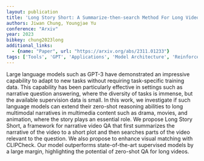 ```yaml
---
layout: publication
title: 'Long Story Short: A Summarize-then-search Method For Long Video Question Answering'
authors: Jiwan Chung, Youngjae Yu
conference: "Arxiv"
year: 2023
bibkey: chung2023long
additional_links:
  - {name: "Paper", url: "https://arxiv.org/abs/2311.01233"}
tags: ['Tools', 'GPT', 'Applications', 'Model Architecture', 'Reinforcement Learning', 'Training Techniques', 'Multimodal Models']
---
```

Large language models such as GPT-3 have demonstrated an impressive
capability to adapt to new tasks without requiring task-specific training data.
This capability has been particularly effective in settings such as narrative
question answering, where the diversity of tasks is immense, but the available
supervision data is small. In this work, we investigate if such language models
can extend their zero-shot reasoning abilities to long multimodal narratives in
multimedia content such as drama, movies, and animation, where the story plays
an essential role. We propose Long Story Short, a framework for narrative video
QA that first summarizes the narrative of the video to a short plot and then
searches parts of the video relevant to the question. We also propose to
enhance visual matching with CLIPCheck. Our model outperforms state-of-the-art
supervised models by a large margin, highlighting the potential of zero-shot QA
for long videos.
